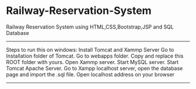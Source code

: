 # Railway-Reservation-System
Railway Reservation System using HTML,CSS,Bootstrap,JSP and SQL Database

*************************************
Steps to run this on windows:
Install Tomcat and Xammp Server
Go to Installation folder of Tomcat. Go to webapps folder. Copy and replace this ROOT folder with yours. 
Open Xammp server. Start MySQL server. Start Tomcat Apache Server.
Go to Xampp localhost server, open the database page and import the .sql file.
Open localhost address on your browser 

*************************************
